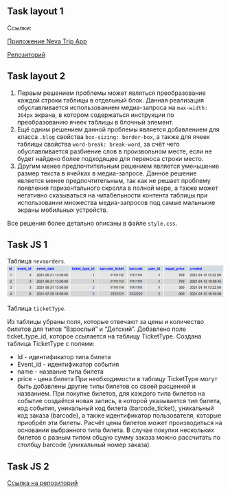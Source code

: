 ## Task layout 1

Ссылки:

[Приложение Neva Trip App](https://neva-trip-layout-1.vercel.app/)

[Репозиторий](https://github.com/koope79/neva-trip-layout_1)

## Task layout 2

1. Первым решением проблемы может являться преобразование каждой строки таблицы в отдельный блок. Данная реализация обуславливается использованием медиа-запроса на `max-width: 364px` экрана, в котором содержаться инструкции по преобразованию ячеек таблицы в блочный элемент.
2. Ещё одним решением данной проблемы является добавлением для класса `.blog` свойства `box-sizing: border-box`, а также для ячеек таблицы свойства `word-break: break-word`, за счёт чего обуславливается разбиение слов в произвольном месте, если не будет найдено более подходящее для переноса строки место.
3. Другим менее предпочтительным решением является уменьшение размер текста в ячейках в медиа-запросе. Данное решение является менее предпочтительным, так как не решает проблему появления горизонтального скролла в полной мере, а также может негативно сказываться на читабельности контента таблицы при использовании множества медиа-запросов под самые мальнькие экраны мобильных устройств.

Все решения более детально описаны в файле `style.css`.

## Task JS 1

Таблица `nevaorders`.
![Image text](https://github.com/koope79/neva-trip-tasks/blob/main/task_js_1/nevaorders_table.png)

Таблица `ticketType`.

Из таблицы убраны поля, которые отвечают за цены и количество билетов для типов “Взрослый” и “Детский”. Добавлено поле ticket_type_id, которое ссылается на таблицу TicketType. Создана таблица TicketType с полями:
- Id - идентификатор типа билета
- Event_id - идентификатор события
- name - название типа билета
- price - цена билета
При необходимости в таблицу TicketType могут быть добавлены другие типы билетов со своей расценкой и названием.  При покупке билетов, для каждого типа билетов на событие создаётся новая запись, в которой указывается тип билета, код события, уникальный код билета (barcode_ticket), уникальный код заказа (barcode), а также идентификатор пользователя, которые приобрёл эти билеты. Расчёт цены билетов может производиться на основании выбранного типа билета. В случае покупки нескольких билетов с разным типом общую сумму заказа можно рассчитать по столбцу barcode (уникальный номер заказа).

## Task JS 2

[Ссылка на репозиторий](https://github.com/koope79/neva-trip-tasks/tree/main/task_js_2)
